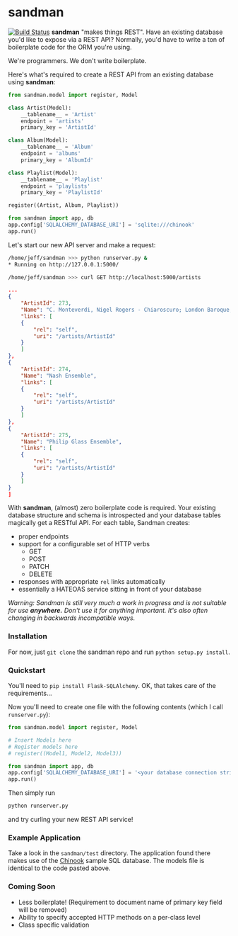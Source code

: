 sandman
=======
[![Build Status](https://travis-ci.org/jeffknupp/sandman.png?branch=develop)](https://travis-ci.org/jeffknupp/sandman)
**sandman** "makes things REST". Have an existing database you'd like to expose via
a REST API? Normally, you'd have to write a ton of boilerplate code for
the ORM you're using. 

We're programmers. We don't write boilerplate.

Here's what's required to create a REST API from an existing database using
**sandman**:

```python
from sandman.model import register, Model

class Artist(Model):
    __tablename__ = 'Artist'
    endpoint = 'artists'
    primary_key = 'ArtistId'

class Album(Model):
    __tablename__ = 'Album'
    endpoint = 'albums'
    primary_key = 'AlbumId'

class Playlist(Model):
    __tablename__ = 'Playlist'
    endpoint = 'playlists'
    primary_key = 'PlaylistId'

register((Artist, Album, Playlist))

from sandman import app, db
app.config['SQLALCHEMY_DATABASE_URI'] = 'sqlite:///chinook'
app.run()
```

Let's start our new API server and make a request:

```zsh
/home/jeff/sandman >>> python runserver.py &
* Running on http://127.0.0.1:5000/

/home/jeff/sandman >>> curl GET http://localhost:5000/artists
```

```json
...
{
    "ArtistId": 273,
    "Name": "C. Monteverdi, Nigel Rogers - Chiaroscuro; London Baroque; London Cornett & Sackbu",
    "links": [
    {
        "rel": "self",
        "uri": "/artists/ArtistId"
    }
    ]
},
{
    "ArtistId": 274,
    "Name": "Nash Ensemble",
    "links": [
    {
        "rel": "self",
        "uri": "/artists/ArtistId"
    }
    ]
},
{
    "ArtistId": 275,
    "Name": "Philip Glass Ensemble",
    "links": [
    {
        "rel": "self",
        "uri": "/artists/ArtistId"
    }
    ]
}
]
```

With **sandman**, (almost) zero boilerplate code is required. Your existing database
structure and schema is introspected and your database tables magically get a
RESTful API. For each table, Sandman creates:

* proper endpoints 
* support for a configurable set of HTTP verbs 
    * GET
    * POST
    * PATCH
    * DELETE
* responses with appropriate `rel` links automatically
* essentially a HATEOAS service sitting in front of your database

*Warning: Sandman is still very much a work in progress and is not suitable for
use **anywhere.** Don't use it for anything important. It's also often changing 
in backwards incompatible ways.*

### Installation

For now, just `git clone` the sandman repo and run `python setup.py install`. 

### Quickstart

You'll need to `pip install Flask-SQLAlchemy`. OK, that takes care of the
requirements...

Now you'll need to create one file with the following contents (which I call `runserver.py`):

```python
from sandman.model import register, Model

# Insert Models here
# Register models here 
# register((Model1, Model2, Model3))

from sandman import app, db
app.config['SQLALCHEMY_DATABASE_URI'] = '<your database connection string (using SQLAlchemy)'
app.run()
```

Then simply run 

```bash
python runserver.py
```

and try curling your new REST API service!

### Example Application

Take a look in the `sandman/test` directory. The application found there makes
use of the [Chinook](http://chinookdatabase.codeplex.com) sample SQL database.
The models file is identical to the code pasted above.

### Coming Soon

* Less boilerplate! (Requirement to document name of primary key field will be removed)
* Ability to specify accepted HTTP methods on a per-class level
* Class specific validation
